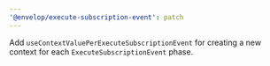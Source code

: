 ```yaml
---
'@envelop/execute-subscription-event': patch
---
```


Add `useContextValuePerExecuteSubscriptionEvent` for creating a new context for each `ExecuteSubscriptionEvent` phase.
